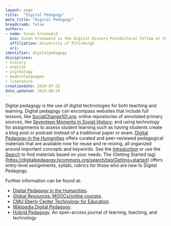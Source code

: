 ```yaml
---
layout: page
title:  "Digital Pedagogy"
meta_title: "Digital Pedagogy"
breadcrumb: false
authors:
- name: Susan Grunewald
  bio: Susan Grunewald is the Digital History Postdoctoral Fellow at the University of Pittsburgh’s World History Center. She received her PhD from Carnegie Mellon University, where she was a two-time A.W. Mellon Fellow in Digital Humanities. Her research focuses on Soviet history, particularly German prisoners of war in the USSR during and after the Second World War.
  affiliation: University of Pittsburgh
  uri:
identifier: digitalpedagogy
disciplines:
- history
- english
- psychology
- modernlanguages
- literature
creationdate: 2019-07-31
date_updated: 2019-08-29
---
```


Digital pedagogy is the use of digital technologies for both teaching and learning. Digital pedagogy can encompass websites that include full lessons, like [SocialChange101.org](http://socialchange101.org/); online repositories of annotated primary sources, like [Seventeen Moments in Soviet History](http://soviethistory.msu.edu/); and using technology for assignments to assess student learning such as having students create a blog post or podcast instead of a traditional paper or exam. [Digital Pedagogy in the Humanities](https://digitalpedagogy.hcommons.org/) offers curated and peer-reviewed pedagogical materials that are available now for reuse and re-mixing, all organized around important concepts and keywords. See the [Introduction](https://digitalpedagogy.hcommons.org/introduction) or use the [Search](https://digitalpedagogy.hcommons.org/search) to find materials based on your needs. The (Getting Started tag)[https://digitalpedagogy.hcommons.org/search/tag/Getting+started] offers entry-level assignments, syllabi, rubrics for those who are new to Digital Pedagogy. 

Further information can be found at:
-  [Digital Pedagogy in the Humanities](https://digitalpedagogy.hcommons.org/).
-  [Global Resources: MOOCs/online courses](/_GlobalResources/MOOCs).
-  [CMU Eberly Center Technology for Education](https://www.cmu.edu/teaching/technology/index.html).
-  [Wikipedia Digital Pedagogy](https://en.wikipedia.org/wiki/Digital_pedagogy).
-  [Hybrid Pedagogy](https://hybridpedagogy.org/). An open-access journal of learning, teaching, and technology
